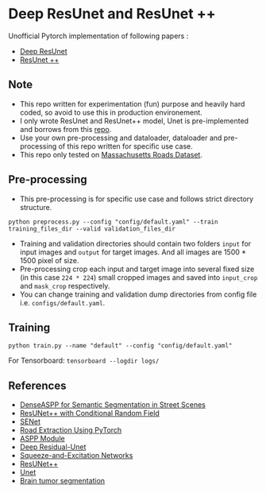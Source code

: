 # Deep ResUnet and ResUnet ++ 
Unofficial Pytorch implementation of following papers :
* [Deep ResUnet](https://arxiv.org/pdf/1711.10684.pdf)
* [ResUnet ++](https://arxiv.org/pdf/1911.07067.pdf)

## Note
* This repo written for experimentation (fun) purpose and heavily hard coded, so avoid to use this in production environement.
* I only wrote ResUnet and ResUnet++ model, Unet is pre-implemented and borrows from this [repo](https://github.com/jeffwen/road_building_extraction).
* Use your own pre-processing and dataloader, dataloader and pre-processing of this repo written for specific use case.
* This repo only tested on [Massachusetts Roads Dataset](https://www.cs.toronto.edu/~vmnih/data/).

## Pre-processing
* This pre-processing is for specific use case and follows strict directory structure.
````buildoutcfg
python preprocess.py --config "config/default.yaml" --train training_files_dir --valid validation_files_dir
````
* Training and validation directories should contain two folders `input` for input images and `output` for target images. And all images are 1500 * 1500 pixel of size.
* Pre-processing crop each input and target image into several fixed size (in this case `224 * 224`) small cropped images and saved into `input_crop` and `mask_crop` respectively.
* You can change training and validation dump directories from config file i.e. `configs/default.yaml`.
## Training
```buildoutcfg
python train.py --name "default" --config "config/default.yaml"
```
For Tensorboard:
``tensorboard --logdir logs/
``
## References
- [DenseASPP for Semantic Segmentation in Street Scenes](https://github.com/DeepMotionAIResearch/DenseASPP)
- [ResUNet++ with Conditional Random Field](https://github.com/DebeshJha/ResUNetplusplus_with-CRF-and-TTA)
- [SENet](https://github.com/moskomule/senet.pytorch)
- [Road Extraction Using PyTorch](https://github.com/jeffwen/road_building_extraction)
- [ASPP Module](https://medium.com/@aidanaden/deeplabv3-pytorch-code-explained-line-by-line-sort-of-19e729bb2af6)
- [Deep Residual-Unet](https://arxiv.org/pdf/1711.10684.pdf)
- [Squeeze-and-Excitation Networks](https://arxiv.org/pdf/1709.01507.pdf)
- [ResUNet++](https://arxiv.org/pdf/1911.07067.pdf)
- [Unet](https://arxiv.org/pdf/1505.04597.pdf)
- [Brain tumor segmentation](https://github.com/galprz/brain-tumor-segmentation)
